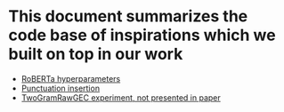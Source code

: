 # This document summarizes the code base of inspirations which we built on top in our work

- [RoBERTa hyperparameters](https://github.com/facebookresearch/fairseq/tree/main/examples/roberta)
- [Punctuation insertion](https://github.com/xashru/punctuation-restoration)
- [TwoGramRawGEC experiment, not presented in paper](https://github.com/sunilchomal/GECwBERT/blob/master/BERT_GEC_Implementation.ipynb)

